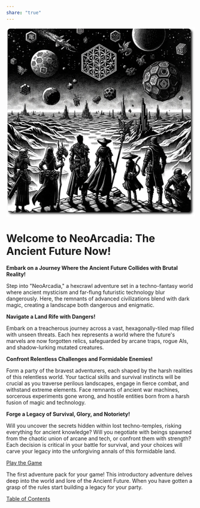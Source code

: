```yaml
---  
share: "true"  
---  
```

  
![title-page](./title-page.png)    
    
# Welcome to NeoArcadia: The Ancient Future Now!    
    
**Embark on a Journey Where the Ancient Future Collides with Brutal Reality!**    
    
Step into "NeoArcadia," a hexcrawl adventure set in a techno-fantasy world where ancient mysticism and far-flung futuristic technology blur dangerously. Here, the remnants of advanced civilizations blend with dark magic, creating a landscape both dangerous and enigmatic.    
    
**Navigate a Land Rife with Dangers!**    
    
Embark on a treacherous journey across a vast, hexagonally-tiled map filled with unseen threats. Each hex represents a world where the future's marvels are now forgotten relics, safeguarded by arcane traps, rogue AIs, and shadow-lurking mutated creatures.    
    
**Confront Relentless Challenges and Formidable Enemies!**    
    
Form a party of the bravest adventurers, each shaped by the harsh realities of this relentless world. Your tactical skills and survival instincts will be crucial as you traverse perilous landscapes, engage in fierce combat, and withstand extreme elements. Face remnants of ancient war machines, sorcerous experiments gone wrong, and hostile entities born from a harsh fusion of magic and technology.    
    
**Forge a Legacy of Survival, Glory, and Notoriety!**    
    
Will you uncover the secrets hidden within lost techno-temples, risking everything for ancient knowledge? Will you negotiate with beings spawned from the chaotic union of arcane and tech, or confront them with strength? Each decision is critical in your battle for survival, and your choices will carve your legacy into the unforgiving annals of this formidable land.    
    
[Play the Game](./Play%20the%20Game.html)  
  
The first adventure pack for your game! This introductory adventure delves deep into the world and lore of the Ancient Future. When you have gotten a grasp of the rules start building a legacy for your party.  
    
[Table of Contents](./Table%20of%20Contents.html)  
  
  
